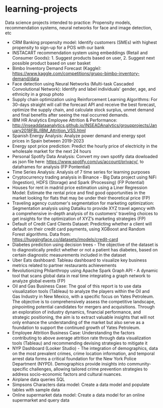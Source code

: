 # learning-projects
Data science projects intended to practice: Propensity models, recommendation systems, neural networks for face and image detection, etc

- CRM Banking propensity model: Identify customers (SMEs) with highest propensity to sign-up for a POS with our bank
- INSTACART recommendation system using embeddings (Retail and Consumer Goods): 1. Suggest products based on user, 2. Suggest next possible product based on user basket
- Bimbo Inventory Demand Forecast (Kaggle): https://www.kaggle.com/competitions/grupo-bimbo-inventory-demand/data
- Face detection using Neural Networks (Multi-task Cascaded Convolutional Network): Identify and label individuals' gender, age, and ethnicity in a group photo
- Supply chain optimization using Reinforcement Learning Algorithms: For 30-days straight will call the forecast API and receive the best forecast, optimize the supply chain, and calculate stock surplus, unmet demand and final benefits after seeing the real occurred demands. 
- IBM HR Analytics Employee Attrition & Performance: http://inseaddataanalytics.github.io/INSEADAnalytics/groupprojects/January2018FBL/IBM_Attrition_VSS.html
- Spanish Energy Analysis: Analyze power demand and energy spot prices in Spain between 2019-2023
- Energy spot price prediction: Predict the hourly price of electricity in the wholesale market for the next 24 hours
- Personal Spotify Data Analysis: Convert my own spotify data dowloaded as json file here: https://www.spotify.com/us/account/privacy/, to dataframes for analysis (FP Pontential)
- Time Series Analysis: Analysis of 7 time series for learning purposes
- Cryptocurrency trading analysis in Binance - Big Data project using NiFi (Ingestion), HDFS (Storage) and Spark (Processing) (FP Potential)
- Houses for rent in madrid price estimation using a Liner Regression Model: Estimate the rental price and find good opportunities in the market looking for flats that may be under their theoretical price (FP)
- Traveling agency customer's segmentation for marketing optimization: Segmentation analysis using Dataiku to provide XYZ travel agency with a comprehensive in-depth analysis of its customers' traveling choices to get insights for the optimization of XYZ’s marketing strategies (FP)
- Default of Credit Card Clients Dataset: Predicting whether a client will default on their credit card payments, using XGBoost and Random Forest algorithms. Data from: https://huggingface.co/datasets/imodels/credit-card
- Diabetes prediction using decision trees - The objective of the dataset is to diagnostically predict whether or not a patient has diabetes, based on certain diagnostic measurements included in the dataset
- Uber Eats dashboard: Tableau dashboard to visualize key business metrics related to partner restaurants achievements
- Revolutionizing Philanthropy using  Apache Spark Graph API - A dynamic tool that scans global data in real time integrating a graph network to analyze global events (FP)
- Oil and Gas Business Case: The goal of this report is to use data visualization tools (Tableau) to analyze the players within the Oil and Gas Industry in New Mexico, with a specific focus on Yates Petroleum. The objective is to comprehensively assess the competitive landscape, pinpointing potential candidates for mergers and acquisitions. Through an exploration of industry dynamics, financial performance, and strategic positioning, the aim is to extract valuable insights that will not only enhance the understanding of the market but also serve as a foundation to support the continued growth of Yates Petroleum.
- Employee Attrition Business Case: Understanding the factors contributing to above average attrition rate through data visualization tools (Tableau) and recommending devising strategies to mitigate it 
- NYP Dashboard (Looker Studio) - The integration of demographics, data on the most prevalent crimes, crime location information, and temporal arrest data forms a critical foundation for the New York Police Department (NYPD). Demographics provide insights into community-specific challenges, allowing tailored crime prevention strategies to address socio-economic factors and cultural nuances.
- Airplane data queries SQL
- Simpsons Characters data model: Create a data model and populate tables with sample data
- Online supermarket data model: Create a data model for an online supermarket and query data
